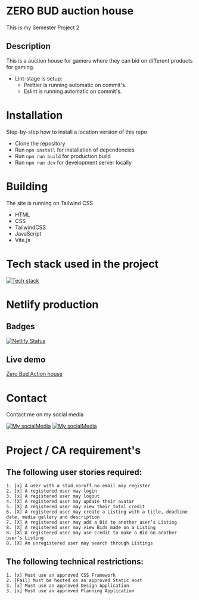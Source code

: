 # ZERO BUD auction house

This is my Semester Project 2

## Description

This is a auction house for gamers where they can bid on different products for gaming.

- Lint-stage is setup:
  - Prettier is running automatic on commit's.
  - Eslint is running automatic on commit's.

# Installation

Step-by-step how to install a location version of this repo

- Clone the repository
- Run `npm install` for installation of dependencies
- Run `npm run build` for production build
- Run `npm run dev` for development server locally

# Building

The site is running on Tailwind CSS

- HTML
- CSS
- TailwindCSS
- JavaScript
- Vite.js

# Tech stack used in the project

[![Tech stack](https://skillicons.dev/icons?i=html,css,js,tailwindcss,vite)](https://skillicons.dev)

# Netlify production

## Badges

[![Netlify Status](https://api.netlify.com/api/v1/badges/0a04ee40-28ed-41d5-8447-94ae83fc6cf0/deploy-status)](https://app.netlify.com/sites/dapper-dusk-087efd/deploys)

## Live demo

[Zero Bud Action house](https://dapper-dusk-087efd.netlify.app/)

# Contact

Contact me on my social media

[![My socialMedia](https://skillicons.dev/icons?i=github)](https://github.com/LAakerberg)
[![My socialMedia](https://skillicons.dev/icons?i=linkedin)](https://www.linkedin.com/in/linus-%C3%A5kerberg-4126891b1/)

# Project / CA requirement's

## The following user stories required:

    1. [x] A user with a stud.noroff.no email may register
    2. [x] A registered user may login
    3. [x] A registered user may logout
    4. [X] A registered user may update their avatar
    5. [X] A registered user may view their total credit
    6. [X] A registered user may create a Listing with a title, deadline date, media gallery and description
    7. [X] A registered user may add a Bid to another user’s Listing
    8. [X] A registered user may view Bids made on a Listing
    8. [X] A registered user may use credit to make a Bid on another user’s Listing
    8. [X] An unregistered user may search through Listings

## The following technical restrictions:

    1. [x] Must use an approved CSS Framework
    2. [Fail] Must be hosted on an approved Static Host
    3. [x] Must use an approved Design Application
    3. [x] Must use an approved Planning Application
